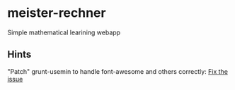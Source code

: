 meister-rechner
===============

Simple mathematical learining webapp

## Hints

"Patch" grunt-usemin to handle font-awesome and others correctly: [Fix the issue](https://github.com/yeoman/grunt-usemin/issues/234)
